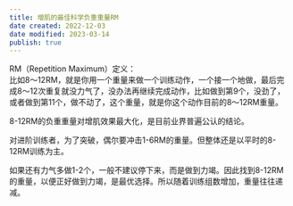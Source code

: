 ```yaml
---
title: 增肌的最佳科学负重重量RM
date created: 2022-12-03
date modified: 2023-03-14
publish: true
---
```


RM（Repetition Maximum）定义：  
比如8～12RM，就是你用一个重量来做一个训练动作，一个接一个地做，最后完成8～12次重复就没力气了，没办法再继续完成动作，比如做到第9个，没劲了，或者做到第11个，做不动了，这个重量，就是你这个动作目前的8～12RM重量。

8-12RM的负重重量对增肌效果最大化，是目前业界普遍公认的结论。

对进阶训练者，为了突破，偶尔要冲击1-6RM的重量。但整体还是以平时的8-12RM训练为主。

如果还有力气多做1-2个，一般不建议停下来，而是做到力竭。因此找到8-12RM的重量，以便正好做到力竭，是最优选择。所以随着训练组数增加，重量往往递减。